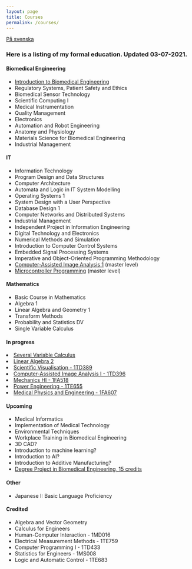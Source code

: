 ```yaml
---
layout: page
title: Courses
permalink: /courses/
---
```


[På svenska](https://teodorcarlsson.github.io/courses/sv/)

<div class="languages-container container-block">
    <h3 class="container-block-title">Here is a listing of my formal education. Updated 03-07-2021.</h3>
    <h4 class="container-block-title">Biomedical Engineering</h4>
    <ul class="list-unstyled interests-list">
        <li><a href="https://www.uu.se/en/admissions/freestanding-courses/course-syllabus/?kKod=1TE757&lasar=">Introduction to Biomedical Engineering</a><span class="lang-desc"></span></li>
        <li class="hoverable" onclick="showData(this)" data-tooltip="1TE788">Regulatory Systems, Patient Safety and Ethics<span class="lang-desc"></span></li>
        <li class="hoverable" onclick="showData(this)" data-tooltip="1TE789">Biomedical Sensor Technology<span class="lang-desc"></span></li>
        <li class="hoverable" onclick="showData(this)" data-tooltip="1TD393">Scientific Computing I<span class="lang-desc"></span></li>
        <li class="hoverable" onclick="showData(this)" data-tooltip="1TE786">Medical Instrumentation<span class="lang-desc"></span></li>
        <li class="hoverable" onclick="showData(this)" data-tooltip="1TE785">Quality Management<span class="lang-desc"></span></li>
        <li class="hoverable" onclick="showData(this)" data-tooltip="1TE787">Electronics<span class="lang-desc"></span></li>
        <li class="hoverable" onclick="showData(this)" data-tooltip="1TE686">Automation and Robot Engineering<span class="lang-desc"></span></li>
        <li class="hoverable" onclick="showData(this)" data-tooltip="3MC125">Anatomy and Physiology<span class="lang-desc"></span></li>
        <li class="hoverable" onclick="showData(this)" data-tooltip="1TE758">Materials Science for Biomedical Engineering<span class="lang-desc"></span></li>
        <li class="hoverable" onclick="showData(this)" data-tooltip="1TE743">Industrial Management<span class="lang-desc"></span></li>
    </ul>
    <h4 class="container-block-title">IT</h4>
    <ul class="list-unstyled interests-list">
        <li class="hoverable" onclick="showData(this)" data-tooltip="Introductory course for the IT programme"><a>Information Technology</a><div class="popup"><span class="popuptext"></span></div></li>
        <li class="hoverable" onclick="showData(this)" data-tooltip="Functional programming in haskell"><a>Program Design and Data Structures</a><div class="popup"><span class="popuptext"></span></div></li>
        <li class="hoverable" onclick="showData(this)" data-tooltip="Models and principles of modern computer systems. Core concepts of how computers work and are built. Also assembly programming"><a>Computer Architecture</a><div class="popup"><span class="popuptext"></span></div></li>
        <li class="hoverable" onclick="showData(this)" data-tooltip="Logical expressions, formulation and specification of natural language, logical consistency and equivalence. Finite automata. System Modelling"><a>Automata and Logic in IT System Modelling</a><div class="popup"><span class="popuptext"></span></div></li>
        <li>Operating Systems 1 <span class="lang-desc"></span></li>
        <li>System Design with a User Perspective <span class="lang-desc"></span></li>
        <li>Database Design 1 <span class="lang-desc"></span></li>
        <li class="hoverable" onclick="showData(this)" data-tooltip="Internet, TCP/IP protocol stack, net security. Made an encrpyted chat as project"><a>Computer Networks and Distributed Systems</a><div class="popup"><span class="popuptext"></span></div></li>
        <li class="hoverable" onclick="showData(this)" data-tooltip="Introductory course in economics for industry"><a>Industrial Management</a><div class="popup"><span class="popuptext"></span></div></li>
        <li class="hoverable" onclick="showData(this)" data-tooltip="A project in place of bachelor thesis. Made a mobile application for informative communication during sports events (studentiaden)"><a>Independent Project in Information Engineering</a><div class="popup"><span class="popuptext"></span></div></li>
        <li>Digital Technology and Electronics <span class="lang-desc"></span></li>
        <li class="hoverable" onclick="showData(this)" data-tooltip="Computer simulations of mathematical models in Matlab"><a>Numerical Methods and Simulation</a><div class="popup"><span class="popuptext"></span></div></li>
        <li>Introduction to Computer Control Systems <span class="lang-desc"></span></li>
        <li>Embedded Signal Processing Systems <span class="lang-desc"></span></li>
        <li>Imperative and Object-Oriented Programming Methodology <span class="lang-desc"></span></li>
        <li><a href="https://www.uu.se/en/admissions/freestanding-courses/course/?kKod=1TD396&lasar=19%2F20&typ=1">Computer-Assisted Image Analysis 1</a> (master level)<span class="lang-desc"></span></li>
        <li><a href="https://www.uu.se/en/admissions/freestanding-courses/course/?kKod=1TE723&lasar=19%2F20&typ=1">Microcontroller Programming</a> (master level)<span class="lang-desc"></span></li>
    </ul>
    <h4 class="container-block-title">Mathematics</h4>
    <ul class="list-unstyled interests-list">
        <li class="hoverable" onclick="showData(this)" data-tooltip="1MA010">Basic Course in Mathematics <span class="lang-desc"></span></li>
        <li class="hoverable" onclick="showData(this)" data-tooltip="1MA004">Algebra 1 <span class="lang-desc"></span></li>
        <li>Linear Algebra and Geometry 1 <span class="lang-desc"></span></li>
        <li class="hoverable" onclick="showData(this)" data-tooltip="Included Fourier and Laplace Transforms"><a>Transform Methods</a><div class="popup"><span class="popuptext"></span></div></li>
        <li>Probability and Statistics DV <span class="lang-desc"></span></li>
        <li>Single Variable Calculus <span class="lang-desc"></span></li>
    </ul>
    <h4 class="container-block-title">In progress</h4>
        <li><a href="https://www.uu.se/en/admissions/freestanding-courses/course-syllabus/?kpid=38508&lasar=19%2F20&typ=1">Several Variable Calculus</a><span class="lang-desc"></span></li>
        <li><a href="https://www.uu.se/en/admissions/freestanding-courses/course-syllabus/?kKod=1TE757&lasar=">Linear Algebra 2</a><span class="lang-desc"></span></li>
        <li><a href="https://www.uu.se/en/admissions/freestanding-courses/course-syllabus/?kKod=1TD389&lasar=">Scientific Visualisation - 1TD389</a><span class="lang-desc"></span></li>
        <li><a href="https://www.uu.se/en/admissions/freestanding-courses/course-syllabus/?kKod=1TD396&lasar=">Computer-Assisted Image Analysis I - 1TD396</a><span class="lang-desc"></span></li>
        <li><a href="https://www.uu.se/en/admissions/freestanding-courses/course-syllabus/?kKod=1FA518&lasar=">Mechanics HI - 1FA518</a><span class="lang-desc"></span></li>
        <li><a href="https://www.uu.se/en/admissions/freestanding-courses/course-syllabus/?kKod=1TE655&lasar=">Power Engineering - 1TE655</a><span class="lang-desc"></span></li>
        <li><a href="https://www.uu.se/en/admissions/freestanding-courses/course-syllabus/?kKod=1FA607&lasar=">Medical Physics and Engineering - 1FA607</a><span class="lang-desc"></span></li>
    <h4 class="container-block-title">Upcoming</h4>
    <ul class="list-unstyled interests-list">
        <li class="hoverable" onclick="showData(this)" data-tooltip="1MD030"><a>Medical Informatics</a><div class="popup"><span class="popuptext"></span></div></li>
        <li class="hoverable" onclick="showData(this)" data-tooltip="3PE051"><a>Implementation of Medical Technology</a><div class="popup"><span class="popuptext"></span></div></li>
        <li class="hoverable" onclick="showData(this)" data-tooltip="1KB704"><a>Environmental Techniques</a><div class="popup"><span class="popuptext"></span></div></li>
        <li class="hoverable" onclick="showData(this)" data-tooltip="1TM118"><a>Workplace Training in Biomedical Engineering</a><div class="popup"><span class="popuptext"></span></div></li>
        <li class="hoverable" onclick="showData(this)" data-tooltip="to be decided..."><a>3D CAD?</a><div class="popup"><span class="popuptext"></span></div></li>
        <li class="hoverable" onclick="showData(this)" data-tooltip="to be decided..."><a>Introduction to machine learning?</a><div class="popup"><span class="popuptext"></span></div></li>
        <li class="hoverable" onclick="showData(this)" data-tooltip="to be decided..."><a>Introduction to AI?</a><div class="popup"><span class="popuptext"></span></div></li>
        <li class="hoverable" onclick="showData(this)" data-tooltip="to be decided..."><a>Introduction to Additive Manufacturing?</a><div class="popup"><span class="popuptext"></span></div></li>
        <li class="hoverable" onclick="showData(this)" data-tooltip="1TM119"><a href="https://www.uu.se/en/admissions/freestanding-courses/course-syllabus/?kKod=1TM119&lasar=&siteNodeId=79266&contentId=-1">Degree Project in Biomedical Engineering, 15 credits</a><div class="popup"><span class="popuptext"></span></div></li>
    </ul>
    <h4 class="container-block-title">Other</h4>
    <ul class="list-unstyled interests-list">
        <li class="hoverable" onclick="showData(this)" data-tooltip="Dalarna University"><a>Japanese I: Basic Language Proficiency </a><div class="popup"><span class="popuptext"></span></div></li>
    </ul>
    <h4 class="container-block-title">Credited</h4>
    <ul class="list-unstyled interests-list">
        <li class="hoverable" onclick="showData(this)" data-tooltip="Credited with Linear Algebra and Geometry I (1MA025) and Basic Course in Mathematics (1MA010)"><a>Algebra and Vector Geometry</a><div class="popup"><span class="popuptext"></span></div></li>
        <li class="hoverable" onclick="showData(this)" data-tooltip="Credited with Single Variable Calculus - 1MA013"><a>Calculus for Engineers</a><div class="popup"><span class="popuptext"></span></div></li>
        <li class="hoverable" onclick="showData(this)" data-tooltip="Credited with System Design with a User Perspective - 1MD034"><a>Human-Computer Interaction - 1MD016 </a><div class="popup"><span class="popuptext"></span></div></li>
        <li class="hoverable" onclick="showData(this)" data-tooltip="Credited with Digital Technology and Electronics - 1TE717"><a>Electrical Measurement Methods - 1TE759</a><div class="popup"><span class="popuptext"></span></div></li>
        <li class="hoverable" onclick="showData(this)" data-tooltip="Credited with Program Design and Data Structures - 1DL201"><a>Computer Programming I - 1TD433</a><div class="popup"><span class="popuptext"></span></div></li>
        <li class="hoverable" onclick="showData(this)" data-tooltip="Credited with Probability and Statistics DV - 1MS321"><a>Statistics for Engineers - 1MS008 </a><div class="popup"><span class="popuptext"></span></div></li>
        <li class="hoverable" onclick="showData(this)" data-tooltip="Credited with Introduction to Computer Control Systems - 1RT485"><a>Logic and Automatic Control - 1TE683 </a><div class="popup"><span class="popuptext"></span></div></li>
    </ul>
</div><!--//interests-->